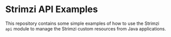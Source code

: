 # Strimzi API Examples

This repository contains some simple examples of how to use the Strimzi `api` module to manage the Strimzi custom resources from Java applications.